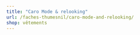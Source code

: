 ```yaml
---
title: "Caro Mode & relooking"
url: /faches-thumesnil/caro-mode-and-relooking/
shop: vêtements
---
```

